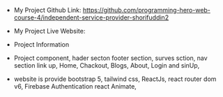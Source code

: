 
* My Project Github Link: https://github.com/programming-hero-web-course-4/independent-service-provider-shorifuddin2

* My Project Live Website:

* Project Information

* Project component, hader secton footer section, surves sction, nav section link up, Home, Chackout, Blogs, About, Login and sinUp,

* website is provide bootstrap 5, tailwind css, ReactJs, react router dom v6, Firebase Authentication react Animate,

